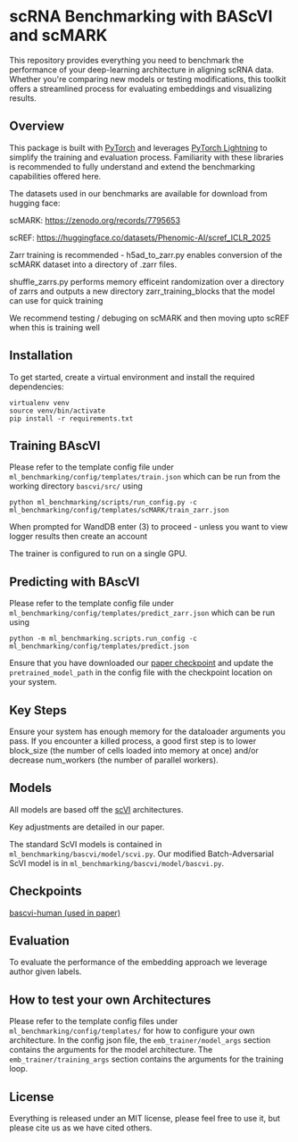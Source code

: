 # scRNA Benchmarking with BAScVI and scMARK

This repository provides everything you need to benchmark the performance of your deep-learning architecture in aligning scRNA data. Whether you're comparing new models or testing modifications, this toolkit offers a streamlined process for evaluating embeddings and visualizing results.

## Overview

This package is built with [PyTorch](https://pytorch.org/) and leverages [PyTorch Lightning](https://www.pytorchlightning.ai/) to simplify the training and evaluation process. Familiarity with these libraries is recommended to fully understand and extend the benchmarking capabilities offered here.

The datasets used in our benchmarks are available for download from hugging face: 

scMARK: https://zenodo.org/records/7795653

scREF: https://huggingface.co/datasets/Phenomic-AI/scref_ICLR_2025

Zarr training is recommended - h5ad_to_zarr.py enables conversion of the scMARK dataset into a directory of .zarr files.

shuffle_zarrs.py performs memory efficeint randomization over a directory of zarrs and outputs a new directory zarr_training_blocks that the model can use for quick training

We recommend testing / debuging on scMARK and then moving upto scREF when this is training well 

## Installation

To get started, create a virtual environment and install the required dependencies:

```
virtualenv venv
source venv/bin/activate
pip install -r requirements.txt
```

## Training BAscVI


Please refer to the template config file under `ml_benchmarking/config/templates/train.json` which can be run from the working directory `bascvi/src/` using

`python ml_benchmarking/scripts/run_config.py -c ml_benchmarking/config/templates/scMARK/train_zarr.json`

When prompted for WandDB enter (3) to proceed - unless you want to view logger results then create an account

The trainer is configured to run on a single GPU.

## Predicting with BAscVI

Please refer to the template config file under `ml_benchmarking/config/templates/predict_zarr.json` which can be run using

`python -m ml_benchmarking.scripts.run_config -c ml_benchmarking/config/templates/predict.json`

Ensure that you have downloaded our [paper checkpoint](https://huggingface.co/phenomicai/bascvi-human/resolve/main/human_bascvi_epoch_123.ckpt) and update the `pretrained_model_path` in the config file with the checkpoint location on your system.

## Key Steps

Ensure your system has enough memory for the dataloader arguments you pass. If you encounter a killed process, a good first step is to lower block_size (the number of cells loaded into memory at once) and/or decrease num_workers (the number of parallel workers).

## Models

All models are based off the [scVI](https://www.nature.com/articles/s41592-018-0229-2) architectures.

Key adjustments are detailed in our paper.

The standard ScVI models is contained in `ml_benchmarking/bascvi/model/scvi.py`. Our modified Batch-Adversarial ScVI model is in `ml_benchmarking/bascvi/model/bascvi.py`.

## Checkpoints

[bascvi-human (used in paper)](https://huggingface.co/phenomicai/bascvi-human/resolve/main/human_bascvi_epoch_123.ckpt)

## Evaluation

To evaluate the performance of the embedding approach we leverage author given labels.

## How to test your own Architectures

Please refer to the template config files under `ml_benchmarking/config/templates/` for how to configure your own architecture. In the config json file, the `emb_trainer/model_args` section contains the arguments for the model architecture. The `emb_trainer/training_args` section contains the arguments for the training loop.

## License

Everything is released under an MIT license, please feel free to use it, but please cite us as we have cited others.

